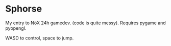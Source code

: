 Sphorse
=======

My entry to NöX 24h gamedev. (code is quite messy). Requires pygame and pyopengl.

WASD to control, space to jump.
